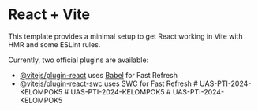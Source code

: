 # React + Vite

This template provides a minimal setup to get React working in Vite with HMR and some ESLint rules.

Currently, two official plugins are available:

- [@vitejs/plugin-react](https://github.com/vitejs/vite-plugin-react/blob/main/packages/plugin-react/README.md) uses [Babel](https://babeljs.io/) for Fast Refresh
- [@vitejs/plugin-react-swc](https://github.com/vitejs/vite-plugin-react-swc) uses [SWC](https://swc.rs/) for Fast Refresh
#   U A S - P T I - 2 0 2 4 - K E L O M P O K 5  
 #   U A S - P T I - 2 0 2 4 - K E L O M P O K 5  
 #   U A S - P T I - 2 0 2 4 - K E L O M P O K 5  
 